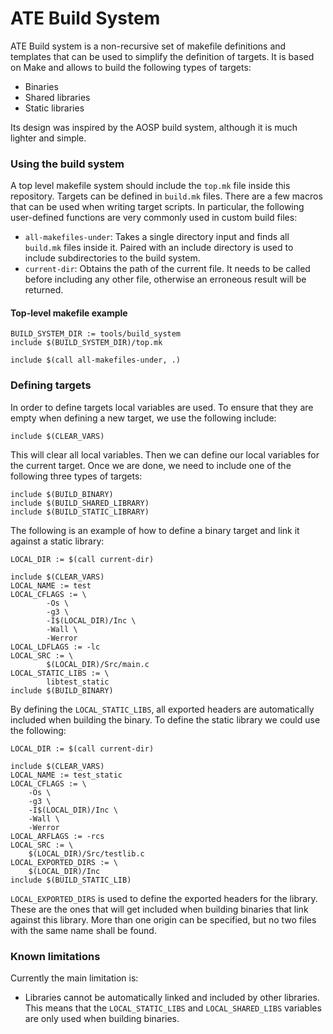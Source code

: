 # ATE Build System

ATE Build system is a non-recursive set of makefile definitions and templates that can be used to simplify the definition of targets. It is based on Make and allows to build the following types of targets:
  * Binaries
  * Shared libraries
  * Static libraries

Its design was inspired by the AOSP build system, although it is much lighter and simple.

### Using the build system

A top level makefile system should include the `top.mk` file inside this repository. Targets can be defined in `build.mk` files. There are a few macros that can be used when writing target scripts. In particular, the following user-defined functions are very commonly used in custom build files:

  * `all-makefiles-under`: Takes a single directory input and finds all `build.mk` files inside it. Paired with an include directory is used to include subdirectories to the build system.
  * `current-dir`: Obtains the path of the current file. It needs to be called before including any other file, otherwise an erroneous result will be returned. 

#### Top-level makefile example

```
BUILD_SYSTEM_DIR := tools/build_system
include $(BUILD_SYSTEM_DIR)/top.mk

include $(call all-makefiles-under, .)
```

### Defining targets

In order to define targets local variables are used. To ensure that they are empty when defining a new target, we use the following include:

```
include $(CLEAR_VARS)
```

This will clear all local variables. Then we can define our local variables for the current target. Once we are done, we need to include one of the following three types of targets:

```
include $(BUILD_BINARY)
include $(BUILD_SHARED_LIBRARY)
include $(BUILD_STATIC_LIBRARY)
```

The following is an example of how to define a binary target and link it against a static library:

```
LOCAL_DIR := $(call current-dir)

include $(CLEAR_VARS)
LOCAL_NAME := test
LOCAL_CFLAGS := \
        -Os \
        -g3 \
        -I$(LOCAL_DIR)/Inc \
        -Wall \
        -Werror
LOCAL_LDFLAGS := -lc
LOCAL_SRC := \
        $(LOCAL_DIR)/Src/main.c
LOCAL_STATIC_LIBS := \
        libtest_static
include $(BUILD_BINARY)
```

By defining the `LOCAL_STATIC_LIBS`, all exported headers are automatically included when building the binary. To define the static library we could use the following:

```
LOCAL_DIR := $(call current-dir)

include $(CLEAR_VARS)
LOCAL_NAME := test_static
LOCAL_CFLAGS := \
	-Os \
	-g3 \
	-I$(LOCAL_DIR)/Inc \
	-Wall \
	-Werror
LOCAL_ARFLAGS := -rcs
LOCAL_SRC := \
	$(LOCAL_DIR)/Src/testlib.c
LOCAL_EXPORTED_DIRS := \
	$(LOCAL_DIR)/Inc
include $(BUILD_STATIC_LIB)
```

`LOCAL_EXPORTED_DIRS` is used to define the exported headers for the library. These are the ones that will get included when building binaries that link against this library. More than one origin can be specified, but no two files with the same name shall be found.

### Known limitations

Currently the main limitation is:
  * Libraries cannot be automatically linked and included by other libraries. This means that the `LOCAL_STATIC_LIBS` and `LOCAL_SHARED_LIBS` variables are only used when building binaries.
